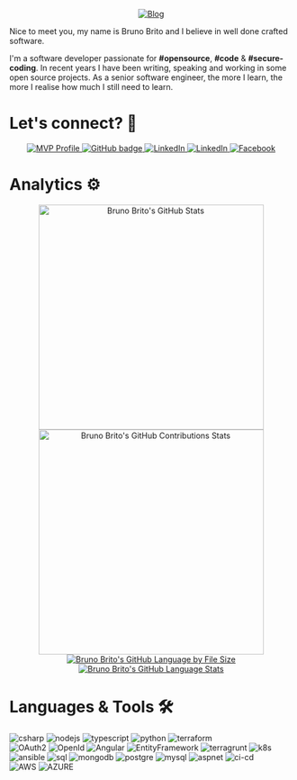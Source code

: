 <p align="center">
 <a href="https://www.brunobrito.net.br">
    <img src="https://github.com/brunohbrito/brunohbrito/blob/master/foote.png?raw=true" alt="Blog" />
  </a>
</p>

Nice to meet you, my name is Bruno Brito and I believe in well done crafted software.

I'm a software developer passionate for <b>#opensource</b>, <b>#code</b> & <b>#secure-coding</b>. In recent years I have been writing, speaking and working in some open source projects. As a senior software engineer, the more I learn, the more I realise how much I still need to learn.</p>

# Let's connect? 🤝

<p align="center">
  <a href="https://mvp.microsoft.com/en-us/PublicProfile/5003728">
    <img src="https://img.shields.io/badge/-MVP%20Profile-blue?style=for-the-badge&logo=Microsoft&logoColor=white&link=https://mvp.microsoft.com/en-us/PublicProfile/5003728" alt="MVP Profile" />
  </a>
  <a href="https://github.com/brunohbrito">
    <img src="https://img.shields.io/badge/-Github-000?style=for-the-badge&logo=Github&logoColor=white&link=https://github.com/brunohbrito" alt="GitHub badge" />
  </a>
  <a href="https://www.linkedin.com/in/bhdebrito">
    <img src="https://img.shields.io/badge/-LinkedIn-blue?style=for-the-badge&logo=Linkedin&logoColor=white&link=https://www.linkedin.com/in/bhdebrito/" alt="LinkedIn" />
  </a>
  <a href="https://www.instagram.com/bruno_hbrito">
    <img src="https://img.shields.io/badge/-Instagram-C13584?style=for-the-badge&labelColor=C13584&logo=instagram&logoColor=white&link=https://www.instagram.com/bruno_hbrito/" alt="LinkedIn" />
  </a>
  <a href="https://www.facebook.com/brunohbrito">
    <img src="https://img.shields.io/badge/-Facebook-blue?style=for-the-badge&labelColor=blue&logo=facebook&logoColor=white&link=https://www.facebook.com/brunohbrito/" alt="Facebook" />
  </a>
</p>

# Analytics ⚙️

<p align="center">
  <a href="https://github-readme-stats-silk-xi.vercel.app//api/?username=brunohbrito&show_icons=true&theme=buefy&count_private=true&include_all_commits=true">
    <img  alt="Bruno Brito's GitHub Stats" width="400px" src="https://github-readme-stats-silk-xi.vercel.app/api/?username=brunohbrito&show_icons=true&theme=buefy&count_private=true" />
  </a>
  <a href="#">
    <img  alt="Bruno Brito's GitHub Contributions Stats" width="400px" src="https://github-readme-streak-stats.herokuapp.com?user=brunohbrito&theme=tokyonight&background=FFFFFF" />
  </a>
  
  <a href="#">
    <img  alt="Bruno Brito's GitHub Language by File Size"  src="https://github.com/brunohbrito/github-stats/blob/master/generated/languages.svg" />
  </a>
  <a href="https://github-readme-stats-silk-xi.vercel.app/api/top-langs/?username=brunohbrito&theme=buefy&count_private=true">
    <img  alt="Bruno Brito's GitHub Language Stats" src="https://github-readme-stats-silk-xi.vercel.app/api/top-langs/?username=brunohbrito&theme=buefy&count_private=true" />
  </a>
</p>


# Languages & Tools 🛠

![csharp](https://img.shields.io/badge/-csharp-05122A?style=flat&color=green)&nbsp;![nodejs](https://img.shields.io/badge/-nodejs-05122A?style=flat&color=green)&nbsp;![typescript](https://img.shields.io/badge/-typescript-05122A?style=flat&color=green)&nbsp;![python](https://img.shields.io/badge/-python-05122A?style=flat&color=green)&nbsp;![terraform](https://img.shields.io/badge/-terraform-05122A?style=flat&color=green)&nbsp;  
![OAuth2](https://img.shields.io/badge/-OAuth2-05122A?style=flat&color=orange)&nbsp;![OpenId](https://img.shields.io/badge/-OpenId-05122A?style=flat&color=orange)&nbsp;![Angular](https://img.shields.io/badge/-Angular-05122A?style=flat&color=orange)&nbsp;![EntityFramework](https://img.shields.io/badge/-EntityFramework-05122A?style=flat&color=orange)&nbsp;![terragrunt](https://img.shields.io/badge/-terragrunt-05122A?style=flat&color=orange)&nbsp;![k8s](https://img.shields.io/badge/-k8s-05122A?style=flat&color=orange)&nbsp;![ansible](https://img.shields.io/badge/-ansible-05122A?style=flat&color=orange)&nbsp;![sql](https://img.shields.io/badge/-sql-05122A?style=flat&color=orange)&nbsp;![mongodb](https://img.shields.io/badge/-mongodb-05122A?style=flat&color=orange)&nbsp;![postgre](https://img.shields.io/badge/-postgre-05122A?style=flat&color=orange)&nbsp;![mysql](https://img.shields.io/badge/-mysql-05122A?style=flat&color=orange)&nbsp;![aspnet](https://img.shields.io/badge/-aspnet-05122A?style=flat&color=orange)&nbsp;![ci-cd](https://img.shields.io/badge/-devops-05122A?style=flat&color=orange)&nbsp;  
![AWS](https://img.shields.io/badge/-aws-05122A?style=flat&color=blue)&nbsp;![AZURE](https://img.shields.io/badge/-azure-05122A?style=flat&color=blue)&nbsp;  
